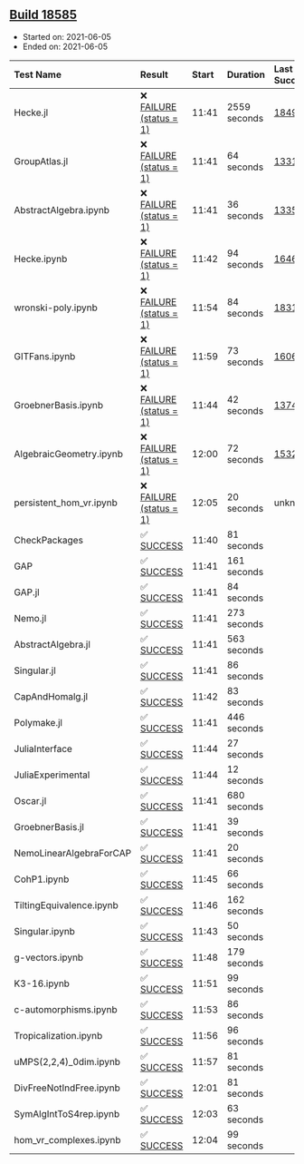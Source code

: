 ## [Build 18585](https://oscarci.mathematik.uni-kl.de/job/oscar/18585/)

* Started on: 2021-06-05
* Ended on: 2021-06-05

| Test Name    | Result | Start | Duration | Last Success | First Failure |
|:-------------|:-------|:------|:---------|:-------------|:--------------|
| Hecke.jl | ❌ [FAILURE (status = 1)](https://oscarci.mathematik.uni-kl.de/job/oscar/18585/artifact/logs/build-18585/Hecke.jl.log) | 11:41 | 2559 seconds | [18490](https://oscarci.mathematik.uni-kl.de/job/oscar/18490/) | [18491](https://oscarci.mathematik.uni-kl.de/job/oscar/18491/) |
| GroupAtlas.jl | ❌ [FAILURE (status = 1)](https://oscarci.mathematik.uni-kl.de/job/oscar/18585/artifact/logs/build-18585/GroupAtlas.jl.log) | 11:41 | 64 seconds | [13311](https://oscarci.mathematik.uni-kl.de/job/oscar/13311/) | [13312](https://oscarci.mathematik.uni-kl.de/job/oscar/13312/) |
| AbstractAlgebra.ipynb | ❌ [FAILURE (status = 1)](https://oscarci.mathematik.uni-kl.de/job/oscar/18585/artifact/logs/build-18585/AbstractAlgebra.ipynb.log) | 11:41 | 36 seconds | [13355](https://oscarci.mathematik.uni-kl.de/job/oscar/13355/) | [13356](https://oscarci.mathematik.uni-kl.de/job/oscar/13356/) |
| Hecke.ipynb | ❌ [FAILURE (status = 1)](https://oscarci.mathematik.uni-kl.de/job/oscar/18585/artifact/logs/build-18585/Hecke.ipynb.log) | 11:42 | 94 seconds | [16463](https://oscarci.mathematik.uni-kl.de/job/oscar/16463/) | [16464](https://oscarci.mathematik.uni-kl.de/job/oscar/16464/) |
| wronski-poly.ipynb | ❌ [FAILURE (status = 1)](https://oscarci.mathematik.uni-kl.de/job/oscar/18585/artifact/logs/build-18585/wronski-poly.ipynb.log) | 11:54 | 84 seconds | [18314](https://oscarci.mathematik.uni-kl.de/job/oscar/18314/) | [18315](https://oscarci.mathematik.uni-kl.de/job/oscar/18315/) |
| GITFans.ipynb | ❌ [FAILURE (status = 1)](https://oscarci.mathematik.uni-kl.de/job/oscar/18585/artifact/logs/build-18585/GITFans.ipynb.log) | 11:59 | 73 seconds | [16068](https://oscarci.mathematik.uni-kl.de/job/oscar/16068/) | [16069](https://oscarci.mathematik.uni-kl.de/job/oscar/16069/) |
| GroebnerBasis.ipynb | ❌ [FAILURE (status = 1)](https://oscarci.mathematik.uni-kl.de/job/oscar/18585/artifact/logs/build-18585/GroebnerBasis.ipynb.log) | 11:44 | 42 seconds | [13748](https://oscarci.mathematik.uni-kl.de/job/oscar/13748/) | [13749](https://oscarci.mathematik.uni-kl.de/job/oscar/13749/) |
| AlgebraicGeometry.ipynb | ❌ [FAILURE (status = 1)](https://oscarci.mathematik.uni-kl.de/job/oscar/18585/artifact/logs/build-18585/AlgebraicGeometry.ipynb.log) | 12:00 | 72 seconds | [15322](https://oscarci.mathematik.uni-kl.de/job/oscar/15322/) | [15323](https://oscarci.mathematik.uni-kl.de/job/oscar/15323/) |
| persistent_hom_vr.ipynb | ❌ [FAILURE (status = 1)](https://oscarci.mathematik.uni-kl.de/job/oscar/18585/artifact/logs/build-18585/persistent_hom_vr.ipynb.log) | 12:05 | 20 seconds | unknown | unknown |
| CheckPackages | ✅ [SUCCESS](https://oscarci.mathematik.uni-kl.de/job/oscar/18585/artifact/logs/build-18585/CheckPackages.log) | 11:40 | 81 seconds |  |  |
| GAP | ✅ [SUCCESS](https://oscarci.mathematik.uni-kl.de/job/oscar/18585/artifact/logs/build-18585/GAP.log) | 11:41 | 161 seconds |  |  |
| GAP.jl | ✅ [SUCCESS](https://oscarci.mathematik.uni-kl.de/job/oscar/18585/artifact/logs/build-18585/GAP.jl.log) | 11:41 | 84 seconds |  |  |
| Nemo.jl | ✅ [SUCCESS](https://oscarci.mathematik.uni-kl.de/job/oscar/18585/artifact/logs/build-18585/Nemo.jl.log) | 11:41 | 273 seconds |  |  |
| AbstractAlgebra.jl | ✅ [SUCCESS](https://oscarci.mathematik.uni-kl.de/job/oscar/18585/artifact/logs/build-18585/AbstractAlgebra.jl.log) | 11:41 | 563 seconds |  |  |
| Singular.jl | ✅ [SUCCESS](https://oscarci.mathematik.uni-kl.de/job/oscar/18585/artifact/logs/build-18585/Singular.jl.log) | 11:41 | 86 seconds |  |  |
| CapAndHomalg.jl | ✅ [SUCCESS](https://oscarci.mathematik.uni-kl.de/job/oscar/18585/artifact/logs/build-18585/CapAndHomalg.jl.log) | 11:42 | 83 seconds |  |  |
| Polymake.jl | ✅ [SUCCESS](https://oscarci.mathematik.uni-kl.de/job/oscar/18585/artifact/logs/build-18585/Polymake.jl.log) | 11:41 | 446 seconds |  |  |
| JuliaInterface | ✅ [SUCCESS](https://oscarci.mathematik.uni-kl.de/job/oscar/18585/artifact/logs/build-18585/JuliaInterface.log) | 11:44 | 27 seconds |  |  |
| JuliaExperimental | ✅ [SUCCESS](https://oscarci.mathematik.uni-kl.de/job/oscar/18585/artifact/logs/build-18585/JuliaExperimental.log) | 11:44 | 12 seconds |  |  |
| Oscar.jl | ✅ [SUCCESS](https://oscarci.mathematik.uni-kl.de/job/oscar/18585/artifact/logs/build-18585/Oscar.jl.log) | 11:41 | 680 seconds |  |  |
| GroebnerBasis.jl | ✅ [SUCCESS](https://oscarci.mathematik.uni-kl.de/job/oscar/18585/artifact/logs/build-18585/GroebnerBasis.jl.log) | 11:41 | 39 seconds |  |  |
| NemoLinearAlgebraForCAP | ✅ [SUCCESS](https://oscarci.mathematik.uni-kl.de/job/oscar/18585/artifact/logs/build-18585/NemoLinearAlgebraForCAP.log) | 11:41 | 20 seconds |  |  |
| CohP1.ipynb | ✅ [SUCCESS](https://oscarci.mathematik.uni-kl.de/job/oscar/18585/artifact/logs/build-18585/CohP1.ipynb.log) | 11:45 | 66 seconds |  |  |
| TiltingEquivalence.ipynb | ✅ [SUCCESS](https://oscarci.mathematik.uni-kl.de/job/oscar/18585/artifact/logs/build-18585/TiltingEquivalence.ipynb.log) | 11:46 | 162 seconds |  |  |
| Singular.ipynb | ✅ [SUCCESS](https://oscarci.mathematik.uni-kl.de/job/oscar/18585/artifact/logs/build-18585/Singular.ipynb.log) | 11:43 | 50 seconds |  |  |
| g-vectors.ipynb | ✅ [SUCCESS](https://oscarci.mathematik.uni-kl.de/job/oscar/18585/artifact/logs/build-18585/g-vectors.ipynb.log) | 11:48 | 179 seconds |  |  |
| K3-16.ipynb | ✅ [SUCCESS](https://oscarci.mathematik.uni-kl.de/job/oscar/18585/artifact/logs/build-18585/K3-16.ipynb.log) | 11:51 | 99 seconds |  |  |
| c-automorphisms.ipynb | ✅ [SUCCESS](https://oscarci.mathematik.uni-kl.de/job/oscar/18585/artifact/logs/build-18585/c-automorphisms.ipynb.log) | 11:53 | 86 seconds |  |  |
| Tropicalization.ipynb | ✅ [SUCCESS](https://oscarci.mathematik.uni-kl.de/job/oscar/18585/artifact/logs/build-18585/Tropicalization.ipynb.log) | 11:56 | 96 seconds |  |  |
| uMPS(2,2,4)_0dim.ipynb | ✅ [SUCCESS](https://oscarci.mathematik.uni-kl.de/job/oscar/18585/artifact/logs/build-18585/uMPS-2-2-4-_0dim.ipynb.log) | 11:57 | 81 seconds |  |  |
| DivFreeNotIndFree.ipynb | ✅ [SUCCESS](https://oscarci.mathematik.uni-kl.de/job/oscar/18585/artifact/logs/build-18585/DivFreeNotIndFree.ipynb.log) | 12:01 | 81 seconds |  |  |
| SymAlgIntToS4rep.ipynb | ✅ [SUCCESS](https://oscarci.mathematik.uni-kl.de/job/oscar/18585/artifact/logs/build-18585/SymAlgIntToS4rep.ipynb.log) | 12:03 | 63 seconds |  |  |
| hom_vr_complexes.ipynb | ✅ [SUCCESS](https://oscarci.mathematik.uni-kl.de/job/oscar/18585/artifact/logs/build-18585/hom_vr_complexes.ipynb.log) | 12:04 | 99 seconds |  |  |
